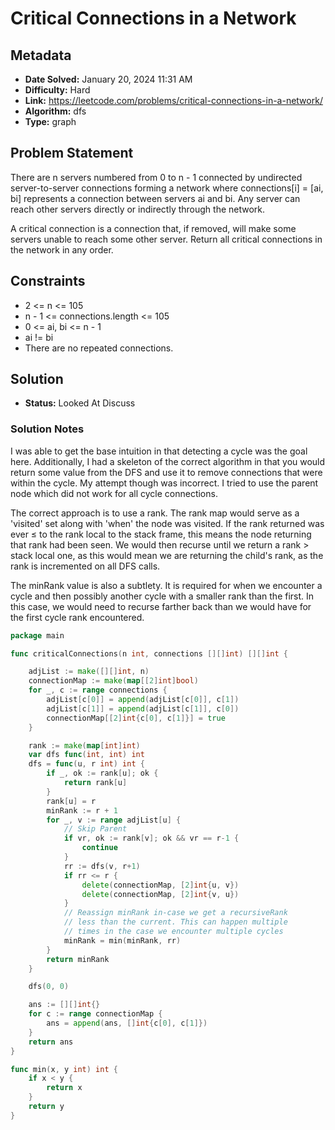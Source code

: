 # Critical Connections in a Network

## Metadata

- **Date Solved:** January 20, 2024 11:31 AM
- **Difficulty:** Hard
- **Link:** https://leetcode.com/problems/critical-connections-in-a-network/
- **Algorithm:** dfs
- **Type:** graph

## Problem Statement

There are n servers numbered from 0 to n - 1 connected by undirected server-to-server connections forming a network where connections[i] = [ai, bi] represents a connection between servers ai and bi. Any server can reach other servers directly or indirectly through the network.

A critical connection is a connection that, if removed, will make some servers unable to reach some other server.
Return all critical connections in the network in any order.

## Constraints

- 2 <= n <= 105
- n - 1 <= connections.length <= 105
- 0 <= ai, bi <= n - 1
- ai != bi
- There are no repeated connections.

## Solution

- **Status:** Looked At Discuss

### Solution Notes

I was able to get the base intuition in that detecting a cycle was the goal here. Additionally, I had a skeleton of the correct algorithm in that you would return some value from the DFS and use it to remove connections that were within the cycle. My attempt though was incorrect. I tried to use the parent node which did not work for all cycle connections.

The correct approach is to use a rank. The rank map would serve as a 'visited' set along with 'when' the node was visited. If the rank returned was ever ≤ to the rank local to the stack frame, this means the node returning that rank had been seen. We would then recurse until we return a rank > stack local one, as this would mean we are returning the child's rank, as the rank is incremented on all DFS calls.

The minRank value is also a subtlety. It is required for when we encounter a cycle and then possibly another cycle with a smaller rank than the first. In this case, we would need to recurse farther back than we would have for the first cycle rank encountered.


```go
package main

func criticalConnections(n int, connections [][]int) [][]int {

	adjList := make([][]int, n)
	connectionMap := make(map[[2]int]bool)
	for _, c := range connections {
		adjList[c[0]] = append(adjList[c[0]], c[1])
		adjList[c[1]] = append(adjList[c[1]], c[0])
		connectionMap[[2]int{c[0], c[1]}] = true
	}

	rank := make(map[int]int)
	var dfs func(int, int) int
	dfs = func(u, r int) int {
		if _, ok := rank[u]; ok {
			return rank[u]
		}
		rank[u] = r
		minRank := r + 1
		for _, v := range adjList[u] {
			// Skip Parent
			if vr, ok := rank[v]; ok && vr == r-1 {
				continue
			}
			rr := dfs(v, r+1)
			if rr <= r {
				delete(connectionMap, [2]int{u, v})
				delete(connectionMap, [2]int{v, u})
			}
			// Reassign minRank in-case we get a recursiveRank
			// less than the current. This can happen multiple
			// times in the case we encounter multiple cycles
			minRank = min(minRank, rr)
		}
		return minRank
	}

	dfs(0, 0)

	ans := [][]int{}
	for c := range connectionMap {
		ans = append(ans, []int{c[0], c[1]})
	}
	return ans
}

func min(x, y int) int {
	if x < y {
		return x
	}
	return y
}
```
